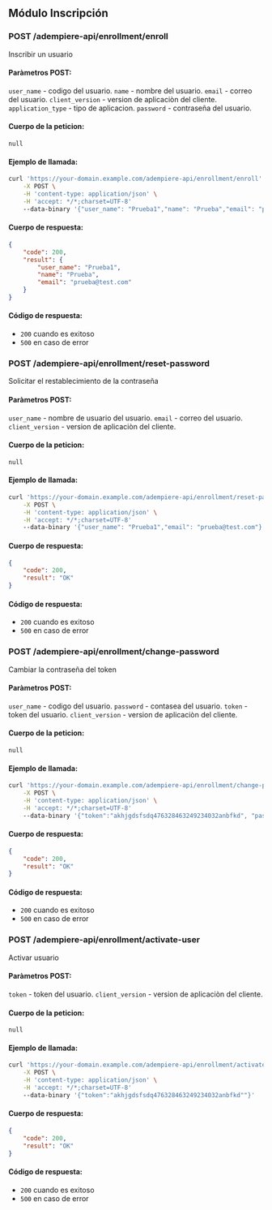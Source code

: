 ## Módulo Inscripción

### POST /adempiere-api/enrollment/enroll
Inscribir un usuario

#### Paràmetros POST:

`user_name` - codigo del usuario.
`name` - nombre del usuario.
`email` - correo del usuario.
`client_version` - version de aplicaciòn del cliente.
`application_type` - tipo de aplicacion.
`password` - contraseña del usuario.

#### Cuerpo de la peticion:

```
null
```

#### Ejemplo de llamada:

```bash
curl 'https://your-domain.example.com/adempiere-api/enrollment/enroll' \
    -X POST \
    -H 'content-type: application/json' \
    -H 'accept: */*;charset=UTF-8'
    --data-binary '{"user_name": "Prueba1","name": "Prueba","email": "prueba@test.com"}'
```
#### Cuerpo de respuesta:

```json
{
    "code": 200,
    "result": {
        "user_name": "Prueba1",
        "name": "Prueba",
        "email": "prueba@test.com"
    }
}
```
#### Código de respuesta:

- `200` cuando es exitoso
- `500` en caso de error
### POST /adempiere-api/enrollment/reset-password
Solicitar el restablecimiento de la contraseña

#### Paràmetros POST:

`user_name` - nombre de usuario del usuario.
`email` - correo del usuario.
`client_version` - version de aplicaciòn del cliente.

#### Cuerpo de la peticion:

```
null
```

#### Ejemplo de llamada:

```bash
curl 'https://your-domain.example.com/adempiere-api/enrollment/reset-password' \
    -X POST \
    -H 'content-type: application/json' \
    -H 'accept: */*;charset=UTF-8'
    --data-binary '{"user_name": "Prueba1","email": "prueba@test.com"}'
```
#### Cuerpo de respuesta:

```json
{
    "code": 200,
    "result": "OK"
}
```
#### Código de respuesta:

- `200` cuando es exitoso
- `500` en caso de error
### POST /adempiere-api/enrollment/change-password
Cambiar la contraseña del token

#### Paràmetros POST:

`user_name` - codigo del usuario.
`password` - contasea del usuario.
`token` - token del usuario.
`client_version` - version de aplicaciòn del cliente.

#### Cuerpo de la peticion:

```
null
```

#### Ejemplo de llamada:

```bash
curl 'https://your-domain.example.com/adempiere-api/enrollment/change-password' \
    -X POST \
    -H 'content-type: application/json' \
    -H 'accept: */*;charset=UTF-8'
    --data-binary '{"token":"akhjgdsfsdq476328463249234032anbfkd", "password":"TopSecretPassword"}'
```
#### Cuerpo de respuesta:

```json
{
    "code": 200,
    "result": "OK"
}
```
#### Código de respuesta:

- `200` cuando es exitoso
- `500` en caso de error

### POST /adempiere-api/enrollment/activate-user
Activar usuario

#### Paràmetros POST:

`token` - token del usuario.
`client_version` - version de aplicaciòn del cliente.

#### Cuerpo de la peticion:

```
null
```

#### Ejemplo de llamada:

```bash
curl 'https://your-domain.example.com/adempiere-api/enrollment/activate-user' \
    -X POST \
    -H 'content-type: application/json' \
    -H 'accept: */*;charset=UTF-8'
    --data-binary '{"token":"akhjgdsfsdq476328463249234032anbfkd""}'
```
#### Cuerpo de respuesta:

```json
{
    "code": 200,
    "result": "OK"
}
```
#### Código de respuesta:

- `200` cuando es exitoso
- `500` en caso de error